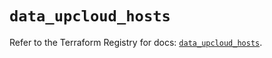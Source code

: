 # `data_upcloud_hosts`

Refer to the Terraform Registry for docs: [`data_upcloud_hosts`](https://registry.terraform.io/providers/upcloudltd/upcloud/4.0.0/docs/data-sources/hosts).
